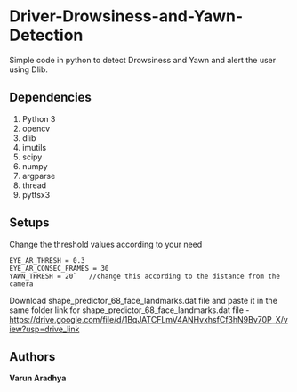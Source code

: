 # Driver-Drowsiness-and-Yawn-Detection

Simple code in python to detect Drowsiness and Yawn and alert the user using Dlib.

## Dependencies

1. Python 3
2. opencv
3. dlib
4. imutils
5. scipy
6. numpy
7. argparse
8. thread
9. pyttsx3


## Setups

Change the threshold values according to your need
```
EYE_AR_THRESH = 0.3
EYE_AR_CONSEC_FRAMES = 30
YAWN_THRESH = 20`	//change this according to the distance from the camera
```

Download shape_predictor_68_face_landmarks.dat file and paste it in the same folder 
 link for shape_predictor_68_face_landmarks.dat file - https://drive.google.com/file/d/1BqJATCFLmV4ANHvxhsfCf3hN9Bv70P_X/view?usp=drive_link 

## Authors

**Varun Aradhya** 
